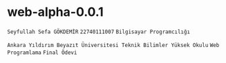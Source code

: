 # web-alpha-0.0.1

`Seyfullah Sefa GÖKDEMİR`
`22740111007`
`Bilgisayar Programcılığı`

`Ankara Yıldırım Beyazıt Üniversitesi Teknik Bilimler Yüksek Okulu`
`Web Programlama`
`Final Ödevi`

